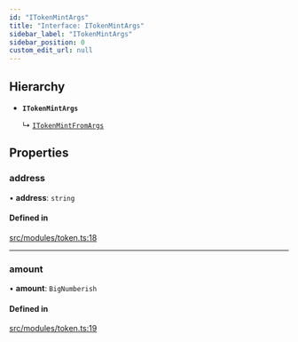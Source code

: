 ```yaml
---
id: "ITokenMintArgs"
title: "Interface: ITokenMintArgs"
sidebar_label: "ITokenMintArgs"
sidebar_position: 0
custom_edit_url: null
---
```


## Hierarchy

- **`ITokenMintArgs`**

  ↳ [`ITokenMintFromArgs`](ITokenMintFromArgs)

## Properties

### address

• **address**: `string`

#### Defined in

[src/modules/token.ts:18](https://github.com/PrasoonPratham/nftlabs-sdk-ts/blob/3077f6d/src/modules/token.ts#L18)

---

### amount

• **amount**: `BigNumberish`

#### Defined in

[src/modules/token.ts:19](https://github.com/PrasoonPratham/nftlabs-sdk-ts/blob/3077f6d/src/modules/token.ts#L19)
